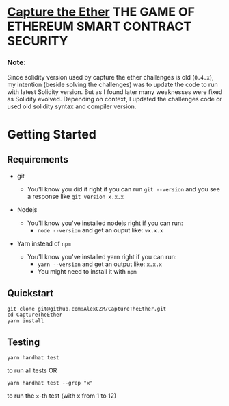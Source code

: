 # [Capture the Ether](https://capturetheether.com/) THE GAME OF ETHEREUM SMART CONTRACT SECURITY

### Note:

Since solidity version used by capture the ether challenges is old (`0.4.x`), my intention (beside solving the challenges) was to update the code to run with latest Solidity version. But as I found later many weaknesses were fixed as Solidity evolved. Depending on context, I updated the challenges code or used old solidity syntax and compiler version.

# Getting Started

## Requirements

-   git

    -   You'll know you did it right if you can run `git --version` and you see a response like `git version x.x.x`

-   Nodejs

    -   You'll know you've installed nodejs right if you can run:
        -   `node --version` and get an ouput like: `vx.x.x`

-   Yarn instead of `npm`
    -   You'll know you've installed yarn right if you can run:
        -   `yarn --version` and get an output like: `x.x.x`
        -   You might need to install it with `npm`

## Quickstart

```
git clone git@github.com:AlexCZM/CaptureTheEther.git
cd CaptureTheEther
yarn install
```

## Testing

```
yarn hardhat test
```

to run all tests OR

```
yarn hardhat test --grep "x"
```

to run the `x`-th test (with x from 1 to 12)
